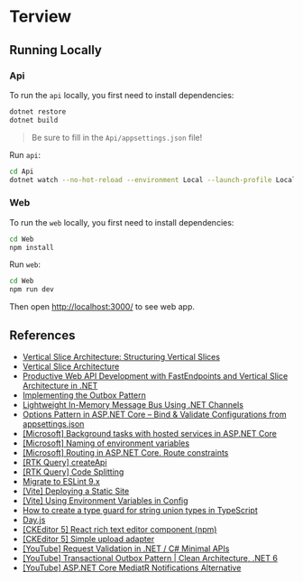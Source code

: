 # Terview

## Running Locally

### Api

To run the `api` locally, you first need to install dependencies:

```sh
dotnet restore
dotnet build
```

> Be sure to fill in the `Api/appsettings.json` file!

Run `api`:

```sh
cd Api
dotnet watch --no-hot-reload --environment Local --launch-profile Local
```

### Web

To run the `web` locally, you first need to install dependencies:

```sh
cd Web
npm install
```

Run `web`:

```sh
cd Web
npm run dev
```

Then open [http://localhost:3000/](http://localhost:3000/) to see web app.

## References

- [Vertical Slice Architecture: Structuring Vertical Slices](https://www.milanjovanovic.tech/blog/vertical-slice-architecture-structuring-vertical-slices)
- [Vertical Slice Architecture](https://www.milanjovanovic.tech/blog/vertical-slice-architecture)
- [Productive Web API Development with FastEndpoints and Vertical Slice Architecture in .NET](https://antondevtips.com/blog/productive-web-api-development-with-fast-endpoints-and-vertical-slice-architecture-in-dotnet)
- [Implementing the Outbox Pattern](https://www.milanjovanovic.tech/blog/implementing-the-outbox-pattern)
- [Lightweight In-Memory Message Bus Using .NET Channels](https://www.milanjovanovic.tech/blog/lightweight-in-memory-message-bus-using-dotnet-channels)
- [Options Pattern in ASP.NET Core – Bind & Validate Configurations from appsettings.json](https://codewithmukesh.com/blog/options-pattern-in-aspnet-core/)
- [[Microsoft] Background tasks with hosted services in ASP.NET Core](https://learn.microsoft.com/en-us/aspnet/core/fundamentals/host/hosted-services?view=aspnetcore-8.0&tabs=visual-studio)
- [[Microsoft] Naming of environment variables](https://learn.microsoft.com/en-us/aspnet/core/fundamentals/configuration/?view=aspnetcore-8.0#naming-of-environment-variables)
- [[Microsoft] Routing in ASP.NET Core. Route constraints](https://learn.microsoft.com/en-us/aspnet/core/fundamentals/routing?view=aspnetcore-8.0#route-constraints)
- [[RTK Query] createApi](https://redux-toolkit.js.org/rtk-query/api/createApi)
- [[RTK Query] Code Splitting](https://redux-toolkit.js.org/rtk-query/usage/code-splitting)
- [Migrate to ESLint 9.x](https://medium.com/ekino-france/migrate-to-eslint-9-x-29727f790249)
- [[Vite] Deploying a Static Site](https://vite.dev/guide/static-deploy)
- [[Vite] Using Environment Variables in Config](https://vite.dev/config/#using-environment-variables-in-config)
- [How to create a type guard for string union types in TypeScript](https://www.qualdesk.com/blog/2021/type-guard-for-string-union-types-typescript/)
- [Day.js](https://day.js.org/docs/en/installation/installation)
- [[CKEditor 5] React rich text editor component (npm)](https://ckeditor.com/docs/ckeditor5/latest/getting-started/installation/self-hosted/react/react-default-npm.html)
- [[CKEditor 5] Simple upload adapter](https://ckeditor.com/docs/ckeditor5/latest/features/images/image-upload/simple-upload-adapter.html)
- [[YouTube] Request Validation in .NET / C# Minimal APIs](https://www.youtube.com/watch?v=1qJTVcR1VN8)
- [[YouTube] Transactional Outbox Pattern | Clean Architecture, .NET 6](https://www.youtube.com/watch?v=XALvnX7MPeo)
- [[YouTube] ASP.NET Core MediatR Notifications Alternative](https://www.youtube.com/watch?v=G8lnnaGhmFI)
